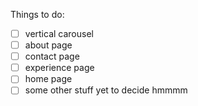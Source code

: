 Things to do:
- [ ] vertical carousel 
- [ ] about page
- [ ] contact page
- [ ] experience page
- [ ] home page
- [ ] some other stuff yet to decide hmmmm
